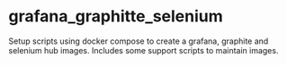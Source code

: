 # grafana_graphitte_selenium
Setup scripts using docker compose to create a grafana, graphite and selenium hub images. Includes some support scripts to maintain images.
